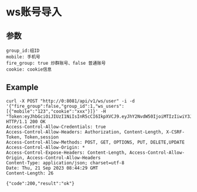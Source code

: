 # ws账号导入


## 参数
    group_id:组ID
    mobile: 手机号
    fire_group: true 炒群账号、false 普通账号
    cookie: cookie信息


## Example

    curl -X POST "http://0:8081/api/v1/ws/user" -i -d '{"fire_group":false,"group_id":1,"ws_users":[{"mobile":"123","cookie":"xxx"}]}' -H "Token:eyJhbGciOiJIUzI1NiIsInR5cCI6IkpXVCJ9.eyJhY2NvdW50IjoiMTIzIiwiY3JlYXRlX3RpbWUiOjE2OTUyODQ0NjV9.i_NpRkZ3yt6B5w3dT4td47zGuZDz1rnoG4_oMRX8j_c"
    HTTP/1.1 200 OK
    Access-Control-Allow-Credentials: true
    Access-Control-Allow-Headers: Authorization, Content-Length, X-CSRF-Token, Token,session
    Access-Control-Allow-Methods: POST, GET, OPTIONS, PUT, DELETE,UPDATE
    Access-Control-Allow-Origin: *
    Access-Control-Expose-Headers: Content-Length, Access-Control-Allow-Origin, Access-Control-Allow-Headers
    Content-Type: application/json; charset=utf-8
    Date: Thu, 21 Sep 2023 08:44:29 GMT
    Content-Length: 26

    {"code":200,"result":"ok"}